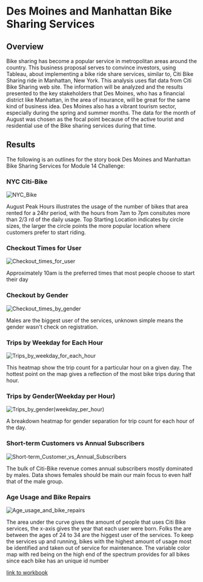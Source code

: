 # Des Moines and Manhattan Bike Sharing Services

## Overview
Bike sharing has become a popular service in metropolitan areas around the country. This business proposal serves to convince investors, using Tableau, about implementing a bike ride share services, similar to, Citi Bike Sharing ride in Manhattan, New York.  This analysis uses flat data from Citi Bike Sharing web site. The information will be analyzed and the results presented to the key stakeholders that Des Moines, who has a financial district like Manhattan, in the area of insurance, will be great for the same kind of business idea. Des Moines also has a vibrant tourism sector, especially during the spring and summer months. The data for the month of August was chosen as the focal point because of the active tourist and residential use of the Bike sharing services during that time. 

## Results
The following is an outlines for the story book Des Moines and Manhattan Bike Sharing Services for Module 14 Challenge:

### NYC Citi-Bike
![NYC_Bike](https://user-images.githubusercontent.com/78861458/119277233-72585680-bbec-11eb-92d6-d78bc10708bb.png)

August Peak Hours illustrates the usage of the number of bikes that area rented for a 24hr period, with the hours from 7am to 7pm consitutes more than 2/3 rd of the daily usage.
Top Starting Location indicates by circle sizes, the larger the circle points the more popular location where customers prefer to start riding.

### Checkout Times for User
![Checkout_times_for_user](https://user-images.githubusercontent.com/78861458/119277682-0e835d00-bbef-11eb-8a3f-e1150d9a620e.png)

Approximately 10am is the preferred times that most people choose to start their day

### Checkout by Gender
![Checkout_times_by_gender](https://user-images.githubusercontent.com/78861458/119278255-198bbc80-bbf2-11eb-89a2-4ea6f997f937.png)

Males are the biggest user of the services, unknown simple means the gender wasn't check on registration.

### Trips by Weekday for Each Hour
![Trips_by_weekday_for_each_hour](https://user-images.githubusercontent.com/78861458/119278519-cadf2200-bbf3-11eb-96e4-0e3107ef8cb8.png)

This heatmap show the trip count for a particular hour on a given day. The hottest point on the map gives a reflection of the most bike trips during that hour.

### Trips by Gender(Weekday per Hour)
![Trips_by_gender(weekday_per_hour)](https://user-images.githubusercontent.com/78861458/119278836-d03d6c00-bbf5-11eb-8b89-daba166a5c21.png)

A breakdown heatmap for gender separation for trip count for each hour of the day.

### Short-term Customers vs Annual Subscribers
![Short-term_Customer_vs_Annual_Subscribers](https://user-images.githubusercontent.com/78861458/119279241-65d9fb00-bbf8-11eb-9d96-cfc2d3a39c90.png)

The bulk of Citi-Bike revenue comes annual subscribers mostly dominated by males. Data shows females should be main our main focus to even half that of the male group.

### Age Usage and Bike Repairs
![Age_usage_and_bike_repairs](https://user-images.githubusercontent.com/78861458/119279509-33310200-bbfa-11eb-84b2-a253b5793553.png)

The area under the curve gives the amount of people that uses Citi Bike services, the x-axis gives the year that each user were born. Folks the are between the ages of 24 to 34 are the higgest user of the services.
To keep the services up and running, bikes with the highest amount of usage most be identified and taken out of service for maintenance. The variable color map with red being on the high end of the spectrum provides for all bikes since each bike has an unique id number

[link to workbook](https://public.tableau.com/profile/patrick.dawson#!/vizhome/DesMoinesandManhattanBikeSharing/DesMoinesandManhattanBikeSharingServices?publish=yes)



